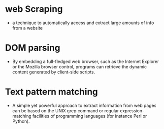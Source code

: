 # web Scraping 
* a technique to automatically access and extract large amounts of info from a website 
# DOM parsing 
* By embedding a full-fledged web browser, such as the Internet Explorer or the Mozilla browser control, programs can retrieve the dynamic content generated by client-side scripts.
 # Text pattern matching 
 * A simple yet powerful approach to extract information from web pages can be based on the UNIX grep command or regular expression-matching facilities of programming languages (for instance Perl or Python).